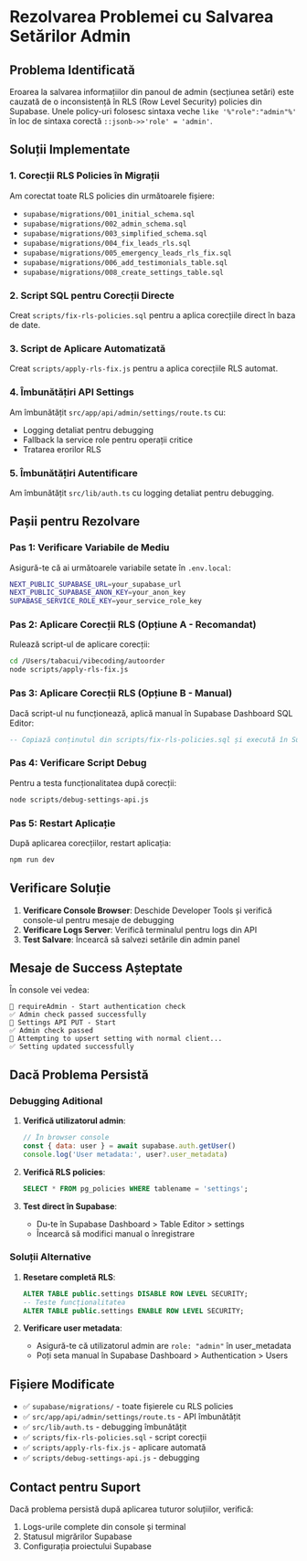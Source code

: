 # Rezolvarea Problemei cu Salvarea Setărilor Admin

## Problema Identificată

Eroarea la salvarea informațiilor din panoul de admin (secțiunea setări) este cauzată de o inconsistență în RLS (Row Level Security) policies din Supabase. Unele policy-uri folosesc sintaxa veche `like '%"role":"admin"%'` în loc de sintaxa corectă `::jsonb->>'role' = 'admin'`.

## Soluții Implementate

### 1. Corecții RLS Policies în Migrații

Am corectat toate RLS policies din următoarele fișiere:
- `supabase/migrations/001_initial_schema.sql`
- `supabase/migrations/002_admin_schema.sql`
- `supabase/migrations/003_simplified_schema.sql`
- `supabase/migrations/004_fix_leads_rls.sql`
- `supabase/migrations/005_emergency_leads_rls_fix.sql`
- `supabase/migrations/006_add_testimonials_table.sql`
- `supabase/migrations/008_create_settings_table.sql`

### 2. Script SQL pentru Corecții Directe

Creat `scripts/fix-rls-policies.sql` pentru a aplica corecțiile direct în baza de date.

### 3. Script de Aplicare Automatizată

Creat `scripts/apply-rls-fix.js` pentru a aplica corecțiile RLS automat.

### 4. Îmbunătățiri API Settings

Am îmbunătățit `src/app/api/admin/settings/route.ts` cu:
- Logging detaliat pentru debugging
- Fallback la service role pentru operații critice
- Tratarea erorilor RLS

### 5. Îmbunătățiri Autentificare

Am îmbunătățit `src/lib/auth.ts` cu logging detaliat pentru debugging.

## Pașii pentru Rezolvare

### Pas 1: Verificare Variabile de Mediu

Asigură-te că ai următoarele variabile setate în `.env.local`:

```bash
NEXT_PUBLIC_SUPABASE_URL=your_supabase_url
NEXT_PUBLIC_SUPABASE_ANON_KEY=your_anon_key
SUPABASE_SERVICE_ROLE_KEY=your_service_role_key
```

### Pas 2: Aplicare Corecții RLS (Opțiune A - Recomandat)

Rulează script-ul de aplicare corecții:

```bash
cd /Users/tabacui/vibecoding/autoorder
node scripts/apply-rls-fix.js
```

### Pas 3: Aplicare Corecții RLS (Opțiune B - Manual)

Dacă script-ul nu funcționează, aplică manual în Supabase Dashboard SQL Editor:

```sql
-- Copiază conținutul din scripts/fix-rls-policies.sql și execută în Supabase
```

### Pas 4: Verificare Script Debug

Pentru a testa funcționalitatea după corecții:

```bash
node scripts/debug-settings-api.js
```

### Pas 5: Restart Aplicație

După aplicarea corecțiilor, restart aplicația:

```bash
npm run dev
```

## Verificare Soluție

1. **Verificare Console Browser**: Deschide Developer Tools și verifică console-ul pentru mesaje de debugging
2. **Verificare Logs Server**: Verifică terminalul pentru logs din API
3. **Test Salvare**: Încearcă să salvezi setările din admin panel

## Mesaje de Success Așteptate

În console vei vedea:
```
🔐 requireAdmin - Start authentication check
✅ Admin check passed successfully
🔧 Settings API PUT - Start
✅ Admin check passed
💾 Attempting to upsert setting with normal client...
✅ Setting updated successfully
```

## Dacă Problema Persistă

### Debugging Aditional

1. **Verifică utilizatorul admin**:
   ```javascript
   // În browser console
   const { data: user } = await supabase.auth.getUser()
   console.log('User metadata:', user?.user_metadata)
   ```

2. **Verifică RLS policies**:
   ```sql
   SELECT * FROM pg_policies WHERE tablename = 'settings';
   ```

3. **Test direct în Supabase**:
   - Du-te în Supabase Dashboard > Table Editor > settings
   - Încearcă să modifici manual o înregistrare

### Soluții Alternative

1. **Resetare completă RLS**:
   ```sql
   ALTER TABLE public.settings DISABLE ROW LEVEL SECURITY;
   -- Teste funcționalitatea
   ALTER TABLE public.settings ENABLE ROW LEVEL SECURITY;
   ```

2. **Verificare user metadata**:
   - Asigură-te că utilizatorul admin are `role: "admin"` în user_metadata
   - Poți seta manual în Supabase Dashboard > Authentication > Users

## Fișiere Modificate

- ✅ `supabase/migrations/` - toate fișierele cu RLS policies
- ✅ `src/app/api/admin/settings/route.ts` - API îmbunătățit
- ✅ `src/lib/auth.ts` - debugging îmbunătățit
- ✅ `scripts/fix-rls-policies.sql` - script corecții
- ✅ `scripts/apply-rls-fix.js` - aplicare automată
- ✅ `scripts/debug-settings-api.js` - debugging

## Contact pentru Suport

Dacă problema persistă după aplicarea tuturor soluțiilor, verifică:
1. Logs-urile complete din console și terminal
2. Statusul migrărilor Supabase
3. Configurația proiectului Supabase
